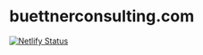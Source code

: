 # buettnerconsulting.com


[![Netlify Status](https://api.netlify.com/api/v1/badges/bdc88734-2263-4262-89f7-369b1493ddec/deploy-status)](https://app.netlify.com/sites/buettnerconsulting/deploys)

